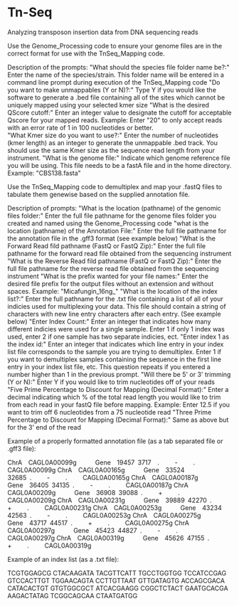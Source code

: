 # Tn-Seq
Analyzing transposon insertion data from DNA sequencing reads

Use the Genome_Processing code to ensure your genome files are in the correct format for use with the TnSeq_Mapping code.

Description of the prompts:
"What should the species file folder name be?:" Enter the name of the species/strain.  This folder name will be entered in a command line prompt during execution of the TnSeq_Mapping code
"Do you want to make unmappables (Y or N)?:" Type Y if you would like the software to generate a .bed file containing all of the sites which cannot be uniquely mapped using your selected kmer size
"What is the desired QScore cutoff:" Enter an integer value to designate the cutoff for acceptable Qscore for your mapped reads.  Example: Enter "20" to only accept reads with an error rate of 1 in 100 nucleotides or better.  
"What Kmer size do you want to use?:" Enter the number of nucleotides (kmer length) as an integer to generate the unmappable .bed track.  You should use the same Kmer size as the sequence read length from your instrument.
"What is the genome file:" Indicate which genome reference file you will be using.  This file needs to be a fastA file and in the home directory.  Example: "CBS138.fasta"

Use the TnSeq_Mapping code to demultiplex and map your .fastQ files to tabulate them genewise based on the supplied annotation file.

Description of prompts:
"What is the location (pathname) of the genomic files folder:" Enter the full file pathname for the genome files folder you created and named using the Genome_Processing code
"what is the location (pathname) of the Annotation File:" Enter the full file pathname for the annotation file in the .gff3 format (see example below)
"What is the Forward Read fild pathname (FastQ or FastQ Zip):" Enter the full file pathname for the forward read file obtained from the sequencing instrument
"What is the Reverse Read fild pathname (FastQ or FastQ Zip):" Enter the full file pathname for the reverse read file obtained from the sequencing instrument
"What is the prefix wanted for your file names:" Enter the desired file prefix for the output files without an extension and without spaces.  Example: "Micafungin_16ng_"
"What is the location of the index list?:"  Enter the full pathname for the .txt file containing a list of all of your indicies used for multiplexing your data.  This file should contain a string of characters with new line entry characters after each entry.  (See example below)
"Enter Index Count:" Enter an integer that indicates how many different indicies were used for a single sample.  Enter 1 if only 1 index was used, enter 2 if one sample has two separate indicies, ect.
"Enter index 1 as the index id:" Enter an integer that indicates which line entry in your index list file corresponds to the sample you are trying to demultiplex.  Enter 1 if you want to demultiplex samples containing the sequence in the first line entry in your index list file, etc.  This question repeats if you entered a number higher than 1 in the previous prompt.
"Will there be 5' or 3' trimming (Y or N):"  Enter Y if you would like to trim nucleotides off of your reads
"Five Prime Percentage to Discount for Mapping (Decimal Format):" Enter a decimal indicating which % of the total read length you would like to trim from each read in your fastQ file before mapping.  Example: Enter 12.5 if you want to trim off 6 nucleotides from a 75 nucleotide read
"Three Prime Percentage to Discount for Mapping (Decimal Format):" Same as above but for the 3' end of the read

Example of a properly formatted annotation file (as a tab separated file or .gff3 file):

ChrA  CAGL0A00099g      Gene  19457 3717  .     -     .     CAGL0A00099g
ChrA  CAGL0A00165g      Gene  33524 32685 .     -     .     CAGL0A00165g
ChrA  CAGL0A00187g      Gene  36405 34135 .     -     .     CAGL0A00187g
ChrA  CAGL0A00209g      Gene  36908 39088 .     +     .     CAGL0A00209g
ChrA  CAGL0A00231g      Gene  39889 42270 .     +     .     CAGL0A00231g
ChrA  CAGL0A00253g      Gene  43234 42563 .     -     .     CAGL0A00253g
ChrA  CAGL0A00275g      Gene  43717 44517 .     +     .     CAGL0A00275g
ChrA  CAGL0A00297g      Gene  45423 44827 .     -     .     CAGL0A00297g
ChrA  CAGL0A00319g      Gene  45626 47155 .     +     .     CAGL0A00319g

Example of an index list (as a .txt file):

TCGTGGAGCG
CTACAAGATA
TACGTTCATT
TGCCTGGTGG
TCCATCCGAG
GTCCACTTGT
TGGAACAGTA
CCTTGTTAAT
GTTGATAGTG
ACCAGCGACA
CATACACTGT
GTGTGGCGCT
ATCACGAAGG
CGGCTCTACT
GAATGCACGA
AAGACTATAG
TCGGCAGCAA
CTAATGATGG

